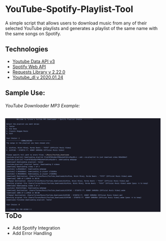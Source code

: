 # YouTube-Spotify-Playlist-Tool
A simple script that allows users to download music from any of their selected YouTube playlists and generates a playlist of the same name with the same songs on Spotify.

## Technologies
* [Youtube Data API v3]
* [Spotify Web API]
* [Requests Library v 2.22.0]
* [Youtube_dl v 2020.01.24]

## Sample Use:

###### YouTube Downloader MP3 Example:                                                                                              
<img align="left" alt="YouTube Downloader" height="300px" width="500px" src="https://github.com/tdstyrone/YouTube-Spotify-Playlist-Tool/blob/master/IMAGES/YouTubeDownloadSample.png" />


## ToDo
* Add Spotify Integration
* Add Error Handling

[Youtube Data API v3]: <https://developers.google.com/youtube/v3>
[Spotify Web API]: <https://developer.spotify.com/documentation/web-api/>
[Requests Library v 2.22.0]: <https://requests.readthedocs.io/en/master/>
[Youtube_dl v 2020.01.24]:<https://github.com/ytdl-org/youtube-dl/>




